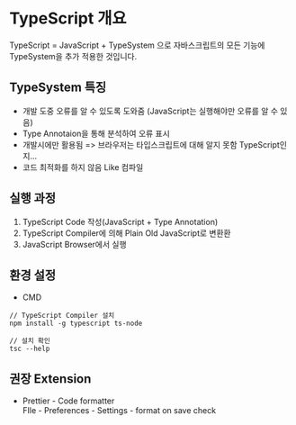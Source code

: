 # TypeScript 개요

TypeScript = JavaScript + TypeSystem 으로 자바스크립트의 모든 기능에 TypeSystem을 추가 적용한 것입니다.

## TypeSystem 특징

- 개발 도중 오류를 알 수 있도록 도와줌 (JavaScript는 실행해야만 오류를 알 수 있음)
- Type Annotaion을 통해 분석하여 오류 표시
- 개발시에만 활용됨 => 브라우저는 타입스크립트에 대해 알지 못함 TypeScript인지...
- 코드 최적화를 하지 않음 Like 컴파일

## 실행 과정

1. TypeScript Code 작성(JavaScript + Type Annotation)
2. TypeScript Compiler에 의해 Plain Old JavaScript로 변환환
3. JavaScript Browser에서 실행

## 환경 설정

- CMD

```
// TypeScript Compiler 설치
npm install -g typescript ts-node

// 설치 확인
tsc --help
```

## 권장 Extension

- Prettier - Code formatter  
  FIle - Preferences - Settings - format on save check
